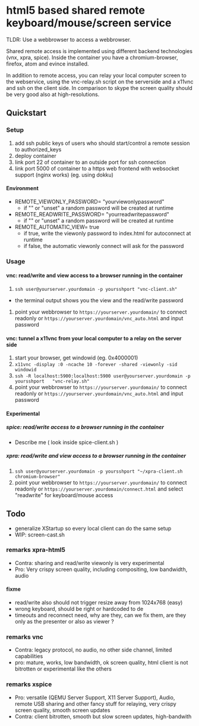 # html5 based shared remote keyboard/mouse/screen service

TLDR: Use a webbrowser to access a webbrowser.

Shared remote access is implemented using different backend technologies (vnx, xpra, spice).
Inside the container you have a chromium-browser, firefox, atom and evince installed.

In addition to remote access,
you can relay your local computer screen to the webservice, using the vnc-relay.sh script on the serverside and a x11vnc and ssh on the client side. In comparison to skype the screen quality should be very good also at high-resolutions.


## Quickstart

### Setup
1. add ssh public keys of users who should start/control a remote session to authorized_keys
1. deploy container
  1. link port 22 of container to an outside port for ssh connection
  1. link port 5000 of container to a https web frontend with websocket support (nginx works)
    (eg. using dokku)

#### Environment
* REMOTE_VIEWONLY_PASSWORD= "yourviewonlypassword"
  * if "" or "unset" a random password will be created at runtime
* REMOTE_READWRITE_PASSWORD= "yourreadwritepassword"
  * if "" or "unset" a random password will be created at runtime
* REMOTE_AUTOMATIC_VIEW= true
  * if true, write the viewonly password to index.html for autoconnect at runtime
  * if false, the automatic viewonly connect will ask for the password

### Usage

#### vnc: read/write and view access to a browser running in the container

1. `ssh user@yourserver.yourdomain -p yoursshport "vnc-client.sh"`
  * the terminal output shows you the view and the read/write password
1. point your webbrowser to `https://yourserver.yourdomain/` to connect readonly or
  `https://yourserver.yourdomain/vnc_auto.html` and input password

#### vnc: tunnel a x11vnc from your local computer to a relay on the server side

1. start your browser, get windowid (eg. 0x4000001)
1. `x11vnc -display :0 -ncache 10 -forever -shared -viewonly -sid windowid`
1. `ssh -R localhost:5900:localhost:5900 user@yourserver.yourdomain -p yoursshport   "vnc-relay.sh"`
1. point your webbrowser to `https://yourserver.yourdomain/` to connect readonly or
  `https://yourserver.yourdomain/vnc_auto.html` and input password

#### Experimental

##### spice: read/write access to a browser running in the container
  * Describe me ( look inside spice-client.sh )

##### xpra: read/write and view access to a browser running in the container
  1. `ssh user@yourserver.yourdomain -p yoursshport "~/xpra-client.sh chromium-browser"`
  2. point your webbrowser to `https://yourserver.yourdomain/` to connect readonly or
    `https://yourserver.yourdomain/connect.html` and select "readwrite" for keyboard/mouse access

## Todo

* generalize XStartup so every local client can do the same setup
* WIP: screen-cast.sh

### remarks xpra-html5
 * Contra: sharing and read/write viewonly is very experimental
 * Pro: Very crispy screen quality, including compositing, low bandwidth, audio

#### fixme
 * read/write also should not trigger resize away from 1024x768 (easy)
 * wrong keyboard, should be right or hardcoded to de
 * timeouts and reconnect need, why are they, can we fix them, are they only as the presenter or also as viewer ?

### remarks vnc

* Contra: legacy protocol, no audio, no other side channel, limited capabilities
* pro: mature, works, low bandwidth, ok screen quality, html client is not bitrotten or experimental like the others

### remarks xspice

* Pro: versatile (QEMU Server Support, X11 Server Support), Audio, remote USB sharing and other fancy stuff for relaying, very crispy screen quality, smooth screen updates
* Contra: client bitrotten, smooth but slow screen updates, high-bandwith
